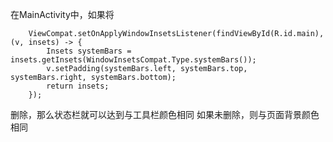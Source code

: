在MainActivity中，如果将

        ViewCompat.setOnApplyWindowInsetsListener(findViewById(R.id.main), (v, insets) -> {
            Insets systemBars = insets.getInsets(WindowInsetsCompat.Type.systemBars());
            v.setPadding(systemBars.left, systemBars.top, systemBars.right, systemBars.bottom);
            return insets;
        });

删除，那么状态栏就可以达到与工具栏颜色相同
如果未删除，则与页面背景颜色相同